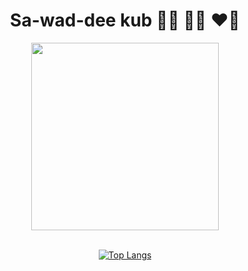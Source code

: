 
<div id="header" align="center">
  <h1> Sa-wad-dee kub 🙏🏻 🤘🏻 ❤️‍🔥</h1>
  <img src="https://media.giphy.com/media/gui67fZ3xIneM/giphy.gif" width="300"/>

  <div width="200"> 
  &nbsp;
  </div>
  
  [![Top Langs](https://github-readme-stats.vercel.app/api/top-langs/?username=TanatornZ&layout=compact)](https://github.com/anuraghazra/github-readme-stats)
   
</div>
